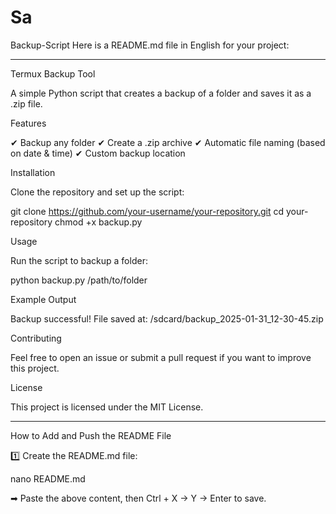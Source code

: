 # Sa
Backup-Script
Here is a README.md file in English for your project:


---

Termux Backup Tool

A simple Python script that creates a backup of a folder and saves it as a .zip file.

Features

✔ Backup any folder
✔ Create a .zip archive
✔ Automatic file naming (based on date & time)
✔ Custom backup location

Installation

Clone the repository and set up the script:

git clone https://github.com/your-username/your-repository.git
cd your-repository
chmod +x backup.py

Usage

Run the script to backup a folder:

python backup.py /path/to/folder

Example Output

Backup successful! File saved at: /sdcard/backup_2025-01-31_12-30-45.zip

Contributing

Feel free to open an issue or submit a pull request if you want to improve this project.

License

This project is licensed under the MIT License.


---

How to Add and Push the README File

1️⃣ Create the README.md file:

nano README.md

➡ Paste the above content, then Ctrl + X → Y → Enter to save.

